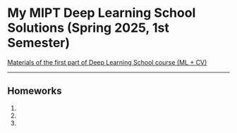 # My MIPT Deep Learning School Solutions (Spring 2025, 1st Semester)


[Materials of the first part of Deep Learning School course (ML + CV)](https://github.com/example/repo/tree/main/lectures)

---
## Homeworks

1.
2.
3.
